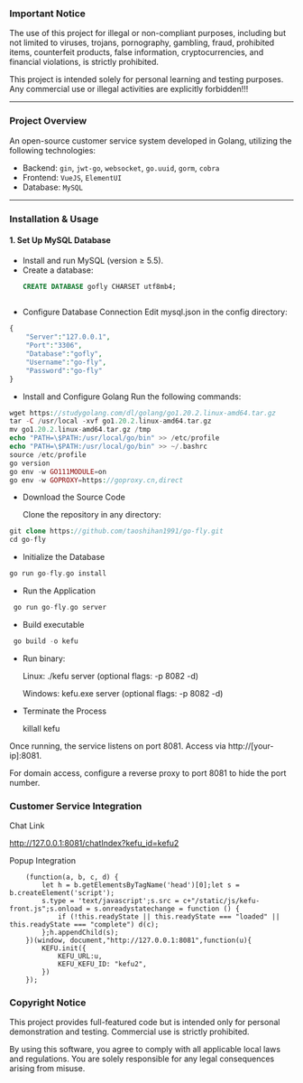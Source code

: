 ### Important Notice  
The use of this project for illegal or non-compliant purposes, including but not limited to viruses, trojans, pornography, gambling, fraud, prohibited items, counterfeit products, false information, cryptocurrencies, and financial violations, is strictly prohibited.  

This project is intended solely for personal learning and testing purposes. Any commercial use or illegal activities are explicitly forbidden!!!  

---

### Project Overview  
An open-source customer service system developed in Golang, utilizing the following technologies:  
- Backend: `gin`, `jwt-go`, `websocket`, `go.uuid`, `gorm`, `cobra`  
- Frontend: `VueJS`, `ElementUI`  
- Database: `MySQL`  

---

### Installation & Usage  

#### 1. Set Up MySQL Database  
- Install and run MySQL (version ≥ 5.5).  
- Create a database:  
  ```sql
  CREATE DATABASE gofly CHARSET utf8mb4;
   
*  Configure Database Connection
   Edit mysql.json in the config directory:
```php
{
	"Server":"127.0.0.1",
	"Port":"3306",
	"Database":"gofly",
	"Username":"go-fly",
	"Password":"go-fly"
}
```
* Install and Configure Golang
  Run the following commands:
```php
wget https://studygolang.com/dl/golang/go1.20.2.linux-amd64.tar.gz
tar -C /usr/local -xvf go1.20.2.linux-amd64.tar.gz
mv go1.20.2.linux-amd64.tar.gz /tmp
echo "PATH=\$PATH:/usr/local/go/bin" >> /etc/profile
echo "PATH=\$PATH:/usr/local/go/bin" >> ~/.bashrc
source /etc/profile
go version
go env -w GO111MODULE=on
go env -w GOPROXY=https://goproxy.cn,direct
```
* Download the Source Code

  Clone the repository in any directory:
```php
git clone https://github.com/taoshihan1991/go-fly.git 
cd go-fly  
 ```  
* Initialize the Database
 ```php
 go run go-fly.go install
 ```  
* Run the Application
```php
 go run go-fly.go server
 ```
* ​​Build executable
```php
 go build -o kefu
```
* ​​Run binary​​:

  Linux: ./kefu server (optional flags: -p 8082 -d)
  
  Windows: kefu.exe server (optional flags: -p 8082 -d)
   
* Terminate the Process

   killall kefu


Once running, the service listens on port 8081. Access via http://[your-ip]:8081.

For domain access, configure a reverse proxy to port 8081 to hide the port number.
### Customer Service Integration
Chat Link

http://127.0.0.1:8081/chatIndex?kefu_id=kefu2

Popup Integration

```
    (function(a, b, c, d) {
        let h = b.getElementsByTagName('head')[0];let s = b.createElement('script');
        s.type = 'text/javascript';s.src = c+"/static/js/kefu-front.js";s.onload = s.onreadystatechange = function () {
            if (!this.readyState || this.readyState === "loaded" || this.readyState === "complete") d(c);
        };h.appendChild(s);
    })(window, document,"http://127.0.0.1:8081",function(u){
        KEFU.init({
            KEFU_URL:u,
            KEFU_KEFU_ID: "kefu2",
        })
    });

```
### Copyright Notice
This project provides full-featured code but is intended ​​only for personal demonstration and testing​​. Commercial use is strictly prohibited.

By using this software, you agree to comply with all applicable local laws and regulations. ​​You are solely responsible for any legal consequences arising from misuse.​